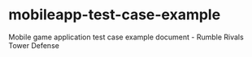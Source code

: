 # mobileapp-test-case-example
Mobile game application test case example document - Rumble Rivals Tower Defense
